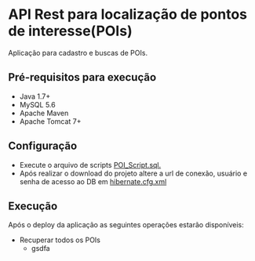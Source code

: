 API Rest para localização de pontos de interesse(POIs)
======================================================

Aplicação para cadastro e buscas de POIs.

Pré-requisitos para execução
-------------------------------------------------------
 * Java 1.7+
 * MySQL 5.6
 * Apache Maven
 * Apache Tomcat 7+

Configuração
-------------------------------------------------------
* Execute o arquivo de scripts [POI_Script.sql.](https://github.com/danielcoelho11/xy-inc/blob/master/sqlScripts/POI_Script.sql)
* Após realizar o download do projeto altere a url de conexão, usuário e senha de acesso ao DB em [hibernate.cfg.xml](https://github.com/danielcoelho11/xy-inc/blob/master/poi-api/src/main/resources/hibernate.cfg.xml)
 
Execução
-------------------------------------------------------
Após o deploy da aplicação as seguintes operações estarão disponíveis:
* Recuperar todos os POIs
  * gsdfa 
